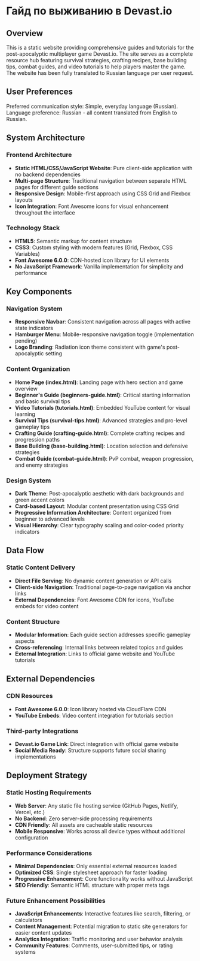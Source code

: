 # Гайд по выживанию в Devast.io

## Overview

This is a static website providing comprehensive guides and tutorials for the post-apocalyptic multiplayer game Devast.io. The site serves as a complete resource hub featuring survival strategies, crafting recipes, base building tips, combat guides, and video tutorials to help players master the game. The website has been fully translated to Russian language per user request.

## User Preferences

Preferred communication style: Simple, everyday language (Russian).
Language preference: Russian - all content translated from English to Russian.

## System Architecture

### Frontend Architecture
- **Static HTML/CSS/JavaScript Website**: Pure client-side application with no backend dependencies
- **Multi-page Structure**: Traditional navigation between separate HTML pages for different guide sections
- **Responsive Design**: Mobile-first approach using CSS Grid and Flexbox layouts
- **Icon Integration**: Font Awesome icons for visual enhancement throughout the interface

### Technology Stack
- **HTML5**: Semantic markup for content structure
- **CSS3**: Custom styling with modern features (Grid, Flexbox, CSS Variables)
- **Font Awesome 6.0.0**: CDN-hosted icon library for UI elements
- **No JavaScript Framework**: Vanilla implementation for simplicity and performance

## Key Components

### Navigation System
- **Responsive Navbar**: Consistent navigation across all pages with active state indicators
- **Hamburger Menu**: Mobile-responsive navigation toggle (implementation pending)
- **Logo Branding**: Radiation icon theme consistent with game's post-apocalyptic setting

### Content Organization
- **Home Page (index.html)**: Landing page with hero section and game overview
- **Beginner's Guide (beginners-guide.html)**: Critical starting information and basic survival tips
- **Video Tutorials (tutorials.html)**: Embedded YouTube content for visual learning
- **Survival Tips (survival-tips.html)**: Advanced strategies and pro-level gameplay tips
- **Crafting Guide (crafting-guide.html)**: Complete crafting recipes and progression paths
- **Base Building (base-building.html)**: Location selection and defensive strategies
- **Combat Guide (combat-guide.html)**: PvP combat, weapon progression, and enemy strategies

### Design System
- **Dark Theme**: Post-apocalyptic aesthetic with dark backgrounds and green accent colors
- **Card-based Layout**: Modular content presentation using CSS Grid
- **Progressive Information Architecture**: Content organized from beginner to advanced levels
- **Visual Hierarchy**: Clear typography scaling and color-coded priority indicators

## Data Flow

### Static Content Delivery
- **Direct File Serving**: No dynamic content generation or API calls
- **Client-side Navigation**: Traditional page-to-page navigation via anchor links
- **External Dependencies**: Font Awesome CDN for icons, YouTube embeds for video content

### Content Structure
- **Modular Information**: Each guide section addresses specific gameplay aspects
- **Cross-referencing**: Internal links between related topics and guides
- **External Integration**: Links to official game website and YouTube tutorials

## External Dependencies

### CDN Resources
- **Font Awesome 6.0.0**: Icon library hosted via CloudFlare CDN
- **YouTube Embeds**: Video content integration for tutorials section

### Third-party Integrations
- **Devast.io Game Link**: Direct integration with official game website
- **Social Media Ready**: Structure supports future social sharing implementations

## Deployment Strategy

### Static Hosting Requirements
- **Web Server**: Any static file hosting service (GitHub Pages, Netlify, Vercel, etc.)
- **No Backend**: Zero server-side processing requirements
- **CDN Friendly**: All assets are cacheable static resources
- **Mobile Responsive**: Works across all device types without additional configuration

### Performance Considerations
- **Minimal Dependencies**: Only essential external resources loaded
- **Optimized CSS**: Single stylesheet approach for faster loading
- **Progressive Enhancement**: Core functionality works without JavaScript
- **SEO Friendly**: Semantic HTML structure with proper meta tags

### Future Enhancement Possibilities
- **JavaScript Enhancements**: Interactive features like search, filtering, or calculators
- **Content Management**: Potential migration to static site generators for easier content updates
- **Analytics Integration**: Traffic monitoring and user behavior analysis
- **Community Features**: Comments, user-submitted tips, or rating systems